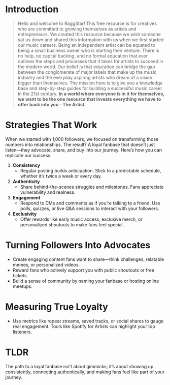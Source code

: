 <script lang='ts'>
  import BlogPageTemplate from '$lib/components/blog/BlogPageTemplate.svelte';
  import type { BlogCardProps } from '$lib/repositories/BlogPostRepository';
  import { ASSETS_PATH } from '$lib/repositories/BlogPostRepository';
  import { orderedBlogPosts } from '$lib/repositories/BlogPostRepository';
  import { page } from '$app/stores';

  const blogPostInfo: BlogCardProps = orderedBlogPosts.find((post) => post.slug === $page.route.id?.split('/')[3]);
  const assetsUrl = `${ASSETS_PATH}/${blogPostInfo.image}`;

  const gif1 = `${assetsUrl}/gif1.gif`;
  const img1 = `${assetsUrl}/img1.jpeg`;
</script>

<BlogPageTemplate
  title={blogPostInfo.title}
  subtitle={blogPostInfo.subtitle}
  published_date={blogPostInfo.date_published}
  coverImg={blogPostInfo.image}>

# Introduction
> Hello and welcome to RaggStar! This free resource is for creatives who are committed to growing themselves as artists and entrepreneurs. We created this resource because we wish someone sat us down and shared this information with us when we first started our music careers. Being an independent artist can be equated to being a small business owner who is starting their venture. There is no help, no capital backing, and no formal education that ever outlines the steps and processes that it takes for artists to succeed in the modern world. Our belief is that education can bridge the gap between the conglomerate of major labels that make up the music industry and the everyday aspiring artists who dream of a vision bigger than themselves. The mission here is to give you a knowledge base and step-by-step guides for building a successful music career in the 21st century. **In a world where everyone is in it for themselves, we want to be the one resource that invests everything we have to offer back into you - The Artist.**

# Strategies That Work

When we started with 1,000 followers, we focused on transforming those numbers into relationships. The result? A loyal fanbase that doesn’t just listen—they advocate, share, and buy into our journey. Here’s how you can replicate our success.



1. **Consistency**
    * Regular posting builds anticipation. Stick to a predictable schedule, whether it’s twice a week or every day.
2. **Authenticity**
    * Share behind-the-scenes struggles and milestones. Fans appreciate vulnerability and realness.
3. **Engagement**
    * Respond to DMs and comments as if you’re talking to a friend. Use polls, quizzes, or live Q&A sessions to interact with your followers.
4. **Exclusivity**
    * Offer rewards like early music access, exclusive merch, or personalized shoutouts to make fans feel special.


# Turning Followers Into Advocates



* Create engaging content fans want to share—think challenges, relatable memes, or personalized videos.
* Reward fans who actively support you with public shoutouts or free tickets.
* Build a sense of community by naming your fanbase or hosting online meetups.


# Measuring True Loyalty



* Use metrics like repeat streams, saved tracks, or social shares to gauge real engagement. Tools like Spotify for Artists can highlight your top listeners.


# TLDR

The path to a loyal fanbase isn’t about gimmicks; it’s about showing up consistently, connecting authentically, and making fans feel like part of your journey.



</BlogPageTemplate>

